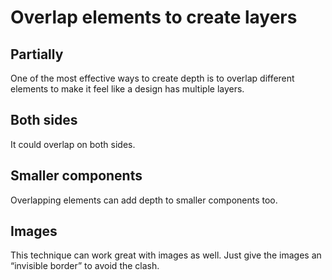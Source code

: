 # Overlap elements to create layers

## Partially 

One of the most effective ways to create depth is to overlap different elements to make it feel like a design has multiple layers.

## Both sides

It could overlap on both sides.

## Smaller components

Overlapping elements can add depth to smaller components too.

## Images

This technique can work great with images as well. Just give the images an “invisible border” to avoid the clash.


